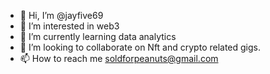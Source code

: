 - 👋 Hi, I’m @jayfive69
- 👀 I’m interested in web3
- 🌱 I’m currently learning data analytics
- 💞️ I’m looking to collaborate on Nft and crypto related gigs.
- 📫 How to reach me soldforpeanuts@gmail.com

<!---
jayfive69/jayfive69 is a ✨ special ✨ repository because its `README.md` (this file) appears on your GitHub profile.
You can click the Preview link to take a look at your changes.
--->
